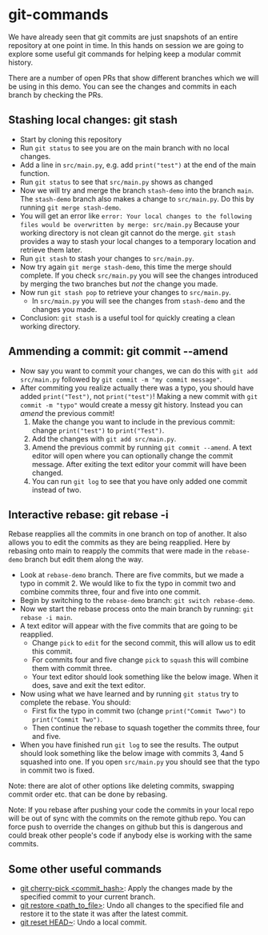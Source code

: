 # git-commands

We have already seen that git commits are just snapshots of an entire repository
at one point in time. In this hands on session we are going to explore some useful
git commands for helping keep a modular commit history.

There are a number of open PRs that show different branches which we will be using in this
demo. You can see the changes and commits in each branch by checking the PRs.

## Stashing local changes: git stash

- Start by cloning this repository
- Run `git status` to see you are on the main branch with no local changes.
- Add a line in `src/main.py`, e.g. add `print("test")` at the end of the main function.
- Run `git status` to see that `src/main.py` shows as changed
- Now we will try and merge the branch `stash-demo` into the branch `main`. The `stash-demo` branch
also makes a change to `src/main.py`. Do this by running `git merge stash-demo`.
- You will get an error like `error: Your local changes to the following files would be overwritten by merge: src/main.py`
Because your working directory is not clean git cannot do the merge. `git stash` provides a way to 
stash your local changes to a temporary location and retrieve them later.
- Run `git stash` to stash your changes to `src/main.py`.
- Now try again `git merge stash-demo`, this time the merge should complete. If you check `src/main.py`
you will see the changes introduced by merging the two branches but _not_ the change you made.
- Now run `git stash pop` to retrieve your changes to `src/main.py`. 
  - In `src/main.py` you will see the changes from `stash-demo` and the changes you made.
- Conclusion: `git stash` is a useful tool for quickly creating a clean working directory.


## Ammending a commit: git commit --amend

- Now say you want to commit your changes, we can do this with `git add src/main.py` followed by `git commit -m "my commit message"`. 
- After commiting you realize actually there was a typo, you should have added `print("Test")`,
not `print("test")`! Making a new commit with `git commit -m "typo"` would create a messy git history.
Instead you can _amend_ the previous commit!
  1. Make the change you want to include in the previous commit: change `print("test")` to `print("Test")`.
  2. Add the changes with `git add src/main.py`.
  3. Amend the previous commit by running `git commit --amend`. A text editor will open where you can
  optionally change the commit message. After exiting the text editor your commit will have been changed.
  4. You can run `git log` to see that you have only added one commit instead of two.


## Interactive rebase: git rebase -i

Rebase reapplies all the commits in one branch on top of another. It also allows you to edit
the commits as they are being reapplied. Here by rebasing onto main to reapply the 
commits that were made in the `rebase-demo` branch but edit them along the way.

- Look at `rebase-demo` branch. There are five commits, but we made a typo in commit 2. We would like
to fix the typo in commit two and combine commits three, four and five into one commit.
- Begin by switching to the `rebase-demo` branch: `git switch rebase-demo`.
- Now we start the rebase process onto the main branch by running: `git rebase -i main`.
- A text editor will appear with the five commits that are going to be reapplied.
    - Change `pick` to `edit` for the second commit, this will allow us to edit this commit.
    - For commits four and five change `pick` to `squash` this will combine them with commit three.
    - Your text editor should look something like the below image. When it does, save and exit the text editor.
- Now using what we have learned and by running `git status` try to complete the rebase. You should:
  - First fix the typo in commit two (change `print("Commit Twwo")` to `print("Commit Two")`.
  - Then continue the rebase to squash together the commits three, four and five.
- When you have finished run `git log` to see the results. The output should look something like
the below image with commits 3, 4and 5 squashed into one. If you open `src/main.py` you should see
that the typo in commit two is fixed.

Note: there are alot of other options like deleting commits, swapping commit order etc. that can
be done by rebasing.

Note: If you rebase after pushing your code the commits in your local repo will be out of sync
with the commits on the remote github repo. You can force push to override the changes on github
but this is dangerous and could break other people's code if anybody else is working with the same
commits.

## Some other useful commands

- [git cherry-pick <commit_hash>](https://git-scm.com/docs/git-cherry-pick): Apply the changes made by the specified commit to your current branch.
- [git restore <path_to_file>](https://git-scm.com/docs/git-restore): Undo all changes to the specified file and restore it 
to the state it was after the latest commit.
- [git reset HEAD~](https://stackoverflow.com/questions/927358/how-do-i-undo-the-most-recent-local-commits-in-git):
Undo a local commit.

